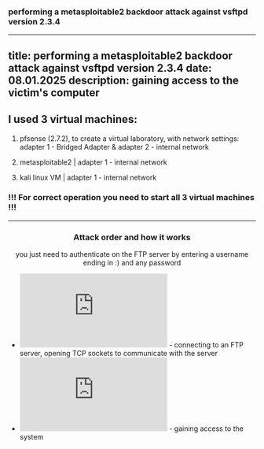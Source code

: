 ### performing a metasploitable2 backdoor attack against vsftpd version 2.3.4
---
title: performing a metasploitable2 backdoor attack against vsftpd version 2.3.4
date: 08.01.2025
description: gaining access to the victim's computer
---

## I used 3 virtual machines:

1. pfsense (2.7.2), to create a virtual laboratory, with network settings: adapter 1 - Bridged Adapter & adapter 2 - internal network

2. metasploitable2 | adapter 1 - internal network

3. kali linux VM | adapter 1 - internal network

### !!! For correct operation you need to start all 3 virtual machines !!!

----

<h3 align="center">Attack order and how it works</h3>

<p align="center">you just need to authenticate on the FTP server by entering a username ending in :) and any password</p>

* ![kali tab-1](https://github.com/hellcard/100-days-cyber-security/blob/main/metasploitable2-backdoor/kali/tab-1.sh) - connecting to an FTP server, opening TCP sockets to communicate with the server
* ![kali tab-2](https://github.com/hellcard/100-days-cyber-security/blob/main/metasploitable2-backdoor/kali/tab-2.sh) - gaining access to the system
